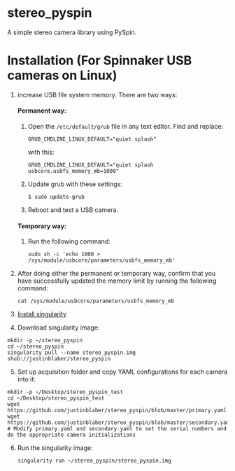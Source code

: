 # stereo_pyspin
A simple stereo camera library using PySpin.

# Installation (For Spinnaker USB cameras on Linux)

1) increase USB file system memory. There are two ways:

   #### Permanent way:

   1. Open the `/etc/default/grub` file in any text editor. Find and replace:
    
      `GRUB_CMDLINE_LINUX_DEFAULT="quiet splash"`
    
      with this:
   
      `GRUB_CMDLINE_LINUX_DEFAULT="quiet splash usbcore.usbfs_memory_mb=1000"`

   2. Update grub with these settings:

      `$ sudo update-grub`

   3. Reboot and test a USB camera.

   #### Temporary way:

   1. Run the following command:

      `sudo sh -c 'echo 1000 > /sys/module/usbcore/parameters/usbfs_memory_mb'`

2) After doing either the permanent or temporary way, confirm that you have successfully updated the memory limit by running the following command:

   `cat /sys/module/usbcore/parameters/usbfs_memory_mb`

3) [Install singularity](https://singularity.lbl.gov/install-linux)

4) Download singularity image:

```
mkdir -p ~/stereo_pyspin
cd ~/stereo_pyspin
singularity pull --name stereo_pyspin.img shub://justinblaber/stereo_pyspin
```

5) Set up acquisition folder and copy YAML configurations for each camera into it:
```
mkdir -p ~/Desktop/stereo_pyspin_test
cd ~/Desktop/stereo_pyspin_test
wget https://github.com/justinblaber/stereo_pyspin/blob/master/primary.yaml
wget https://github.com/justinblaber/stereo_pyspin/blob/master/secondary.yaml
# Modify primary.yaml and secondary.yaml to set the serial numbers and do the appropriate camera initializations
```

6) Run the singularity image:

   `singularity run ~/stereo_pyspin/stereo_pyspin.img`



 

